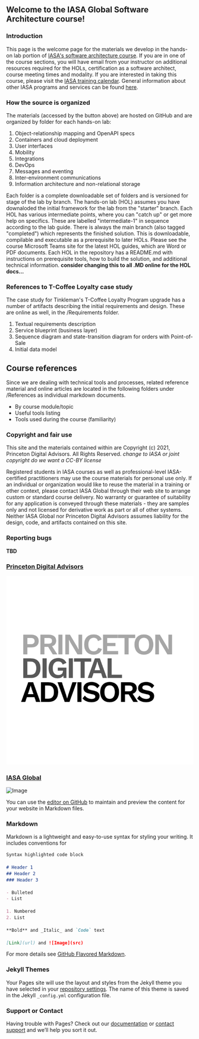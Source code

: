 ## Welcome to the IASA Global Software Architecture course!

### Introduction
This page is the welcome page for the materials we develop in the hands-on lab portion of [IASA's software architecture course](https://iasaglobal.org/Public/Events/SOFTWARE-ONLINE-COURSE.aspx?EventKey=OESFTW0621&WebsiteKey=aef6b934-7501-4d22-a007-6ea08dfa6882).  If you are in one of the course sections, you will have email from your instructor on additional resources required for the HOLs, certification as a software architect, course meeting times and modality.  If you are interested in taking this course, please visit the [IASA training calendar](https://iasaglobal.org/Public/Learn/Copy_of_Training-Calendar/Public/Events/Events.aspx).  General information about other IASA programs and services can be found [here](https://iasaglobal.org/).

### How the source is organized
The materials (accessed by the button above) are hosted on GitHub and are organized by folder for each hands-on lab:
1. Object-relationship mapping and OpenAPI specs
2. Containers and cloud deployment
3. User interfaces
4. Mobility
5. Integrations
6. DevOps
7. Messages and eventing
8. Inter-environment communications
9. Information architecture and non-relational storage

Each folder is a complete downloadable set of folders and is versioned for stage of the lab by branch.  The hands-on lab (HOL) assumes you have downaloded the initial framework for the lab from the "starter" branch.  Each HOL has various intermediate points, where you can "catch up" or get more help on specifics.  These are labelled "intermediate-1" in sequence according to the lab guide.  There is always the main branch (also tagged "completed") which represents the finished solution.  This is downloadable, compilable and executable as a prerequisite to later HOLs.
Please see the course Microsoft Teams site for the latest HOL guides, which are Word or PDF documents.  Each HOL in the repository has a README.md with instructions on prerequisite tools, how to build the solution, and additional technical information.
**consider changing this to all .MD online for the HOL docs...**

### References to T-Coffee Loyalty case study
The case study for Tinkleman's T-Coffee Loyalty Program upgrade has a number of artifacts describing the initial requirements and design. These are online as well, in the  /Requirements folder.
1. Textual requirements description
2. Service blueprint (business layer)
3. Sequence diagram and state-transition diagram for orders with Point-of-Sale
4. Initial data model

## Course references
Since we are dealing with technical tools and processes, related reference material and online articles are located in the following folders under /References as individual markdown documents.
- By course module/topic
- Useful tools listing
- Tools used during the course (familiarity)

### Copyright and fair use
This site and the materials contained within are Copyright (c) 2021, Princeton Digital Advisors.  All Rights Reserved.
_change to IASA or joint copyright_
_do we want a CC-BY license_

Registered students in IASA courses as well as professional-level IASA-certified practitioners may use the course materials for personal use only.  If an individual or organization would like to reuse the material in a training or other context, please contact IASA Global through their web site to arrange custom or standard course delivery.
No warranty or guarantee of suitability for any application is conveyed through these materials - they are samples only and not licensed for derivative work as part or all of other systems.  Neither IASA Global nor Princeton Digital Advisors assumes liability for the design, code, and artifacts contained on this site.

### Reporting bugs
**TBD**

### [Princeton Digital Advisors](https://www.princetondigitaladvisors.com/)
![Image](logo.png)

### [IASA Global](https://iasaglobal.org/)
![Image](https://iasaglobal.org/images/IASA/website/theme/iasa_logo_web.png)






You can use the [editor on GitHub](https://github.com/bwloomis/software-architecture/edit/gh-pages/index.md) to maintain and preview the content for your website in Markdown files.

### Markdown

Markdown is a lightweight and easy-to-use syntax for styling your writing. It includes conventions for

```markdown
Syntax highlighted code block

# Header 1
## Header 2
### Header 3

- Bulleted
- List

1. Numbered
2. List

**Bold** and _Italic_ and `Code` text

[Link](url) and ![Image](src)
```

For more details see [GitHub Flavored Markdown](https://guides.github.com/features/mastering-markdown/).

### Jekyll Themes

Your Pages site will use the layout and styles from the Jekyll theme you have selected in your [repository settings](https://github.com/bwloomis/software-architecture/settings/pages). The name of this theme is saved in the Jekyll `_config.yml` configuration file.

### Support or Contact

Having trouble with Pages? Check out our [documentation](https://docs.github.com/categories/github-pages-basics/) or [contact support](https://support.github.com/contact) and we’ll help you sort it out.
